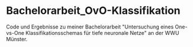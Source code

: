 # Bachelorarbeit_OvO-Klassifikation
Code und Ergebnisse zu meiner Bachelorarbeit "Untersuchung eines One-vs-One Klassifikationsschemas für tiefe neuronale Netze" an der WWU Münster.
